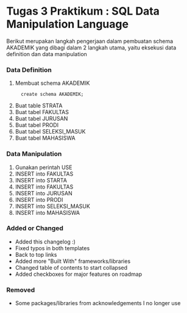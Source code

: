 # Tugas 3 Praktikum : SQL Data Manipulation Language

Berikut merupakan langkah pengerjaan dalam pembuatan schema AKADEMIK yang dibagi dalam 2 langkah utama, yaitu eksekusi data definition dan data manipulation

### Data Definition
1. Membuat schema AKADEMIK
   ```
     create schema AKADEMIK;
   ```
3. Buat table STRATA
4. Buat tabel FAKULTAS
5. Buat tabel JURUSAN
6. Buat tabel PRODI
7. Buat tabel SELEKSI_MASUK
8. Buat tabel MAHASISWA


### Data Manipulation
1. Gunakan perintah USE
2. INSERT into FAKULTAS
3. INSERT into STARTA
4. INSERT into FAKULTAS
5. INSERT into JURUSAN
6. INSERT into PRODI
7. INSERT into SELEKSI_MASUK
8. INSERT into MAHASISWA

### Added or Changed
- Added this changelog :)
- Fixed typos in both templates
- Back to top links
- Added more "Built With" frameworks/libraries
- Changed table of contents to start collapsed
- Added checkboxes for major features on roadmap

### Removed

- Some packages/libraries from acknowledgements I no longer use
